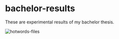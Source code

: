 # bachelor-results

These are experimental results of my bachelor thesis.

![hotwords-files](https://cloud.githubusercontent.com/assets/3755413/9759505/d14e251c-56ed-11e5-9ee6-3751bc136a72.png)


